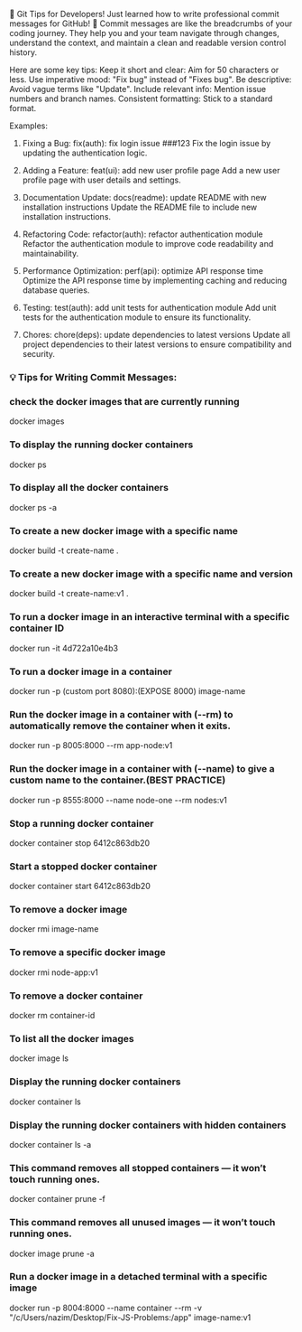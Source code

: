🚀 Git Tips for Developers!
Just learned how to write professional commit messages for GitHub! 📝
Commit messages are like the breadcrumbs of your coding journey. They help you and your team navigate through changes, understand the context, and maintain a clean and readable version control history.

Here are some key tips:
Keep it short and clear: Aim for 50 characters or less.
Use imperative mood: "Fix bug" instead of "Fixes bug".
Be descriptive: Avoid vague terms like "Update".
Include relevant info: Mention issue numbers and branch names.
Consistent formatting: Stick to a standard format.

Examples:

1. Fixing a Bug:
   fix(auth): fix login issue ###123
   Fix the login issue by updating the authentication logic.

2. Adding a Feature:
   feat(ui): add new user profile page
   Add a new user profile page with user details and settings.

3. Documentation Update:
   docs(readme): update README with new installation instructions
   Update the README file to include new installation instructions.

4. Refactoring Code:
   refactor(auth): refactor authentication module
   Refactor the authentication module to improve code readability and maintainability.

5. Performance Optimization:
   perf(api): optimize API response time
   Optimize the API response time by implementing caching and reducing database queries.

6. Testing:
   test(auth): add unit tests for authentication module
   Add unit tests for the authentication module to ensure its functionality.

7. Chores:
   chore(deps): update dependencies to latest versions
   Update all project dependencies to their latest versions to ensure compatibility and security.

### 💡 Tips for Writing Commit Messages:

### check the docker images that are currently running

docker images

### To display the running docker containers

docker ps

### To display all the docker containers

docker ps -a

### To create a new docker image with a specific name

docker build -t create-name .

### To create a new docker image with a specific name and version

docker build -t create-name:v1 .

### To run a docker image in an interactive terminal with a specific container ID

docker run -it 4d722a10e4b3

### To run a docker image in a container

docker run -p (custom port 8080):(EXPOSE 8000) image-name

### Run the docker image in a container with (--rm) to automatically remove the container when it exits.

docker run -p 8005:8000 --rm app-node:v1

### Run the docker image in a container with (--name) to give a custom name to the container.(BEST PRACTICE)

docker run -p 8555:8000 --name node-one --rm nodes:v1

### Stop a running docker container

docker container stop 6412c863db20

### Start a stopped docker container

docker container start 6412c863db20

### To remove a docker image

docker rmi image-name

### To remove a specific docker image

docker rmi node-app:v1

### To remove a docker container

docker rm container-id

### To list all the docker images

docker image ls

### Display the running docker containers

docker container ls

### Display the running docker containers with hidden containers

docker container ls -a

### This command removes all stopped containers — it won’t touch running ones.

docker container prune -f

### This command removes all unused images — it won’t touch running ones.

docker image prune -a

### Run a docker image in a detached terminal with a specific image

docker run -p 8004:8000 --name container --rm -v "/c/Users/nazim/Desktop/Fix-JS-Problems:/app" image-name:v1


